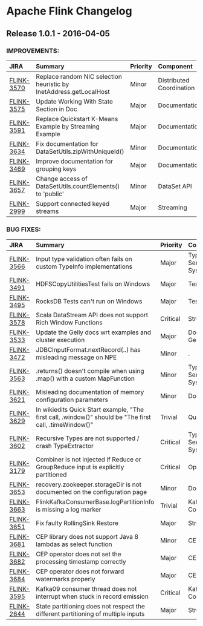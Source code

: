 
<!---
# Licensed to the Apache Software Foundation (ASF) under one
# or more contributor license agreements.  See the NOTICE file
# distributed with this work for additional information
# regarding copyright ownership.  The ASF licenses this file
# to you under the Apache License, Version 2.0 (the
# "License"); you may not use this file except in compliance
# with the License.  You may obtain a copy of the License at
#
#     http://www.apache.org/licenses/LICENSE-2.0
#
# Unless required by applicable law or agreed to in writing, software
# distributed under the License is distributed on an "AS IS" BASIS,
# WITHOUT WARRANTIES OR CONDITIONS OF ANY KIND, either express or implied.
# See the License for the specific language governing permissions and
# limitations under the License.
-->
# Apache Flink Changelog

## Release 1.0.1 - 2016-04-05



### IMPROVEMENTS:

| JIRA | Summary | Priority | Component | Reporter | Contributor |
|:---- |:---- | :--- |:---- |:---- |:---- |
| [FLINK-3570](https://issues.apache.org/jira/browse/FLINK-3570) | Replace random NIC selection heuristic by InetAddress.getLocalHost |  Minor | Distributed Coordination | Till Rohrmann | Till Rohrmann |
| [FLINK-3575](https://issues.apache.org/jira/browse/FLINK-3575) | Update Working With State Section in Doc |  Major | Documentation | Aljoscha Krettek | Aljoscha Krettek |
| [FLINK-3591](https://issues.apache.org/jira/browse/FLINK-3591) | Replace Quickstart K-Means Example by Streaming Example |  Major | Documentation | Aljoscha Krettek | Aljoscha Krettek |
| [FLINK-3634](https://issues.apache.org/jira/browse/FLINK-3634) | Fix documentation for DataSetUtils.zipWithUniqueId() |  Minor | Documentation | Greg Hogan | Greg Hogan |
| [FLINK-3469](https://issues.apache.org/jira/browse/FLINK-3469) | Improve documentation for grouping keys |  Major | Documentation | Greg Hogan | Greg Hogan |
| [FLINK-3657](https://issues.apache.org/jira/browse/FLINK-3657) | Change access of DataSetUtils.countElements() to 'public' |  Minor | DataSet API | Suneel Marthi | Suneel Marthi |
| [FLINK-2999](https://issues.apache.org/jira/browse/FLINK-2999) | Support connected keyed streams |  Major | Streaming | Fabian Hueske | Stephan Ewen |


### BUG FIXES:

| JIRA | Summary | Priority | Component | Reporter | Contributor |
|:---- |:---- | :--- |:---- |:---- |:---- |
| [FLINK-3566](https://issues.apache.org/jira/browse/FLINK-3566) | Input type validation often fails on custom TypeInfo implementations |  Major | Type Serialization System | Gyula Fora | Timo Walther |
| [FLINK-3491](https://issues.apache.org/jira/browse/FLINK-3491) | HDFSCopyUtilitiesTest fails on Windows |  Major | Tests | Chesnay Schepler | Chesnay Schepler |
| [FLINK-3495](https://issues.apache.org/jira/browse/FLINK-3495) | RocksDB Tests can't run on Windows |  Major | Tests | Chesnay Schepler | Chesnay Schepler |
| [FLINK-3578](https://issues.apache.org/jira/browse/FLINK-3578) | Scala DataStream API does not support Rich Window Functions |  Critical | Streaming | Stephan Ewen | Stephan Ewen |
| [FLINK-3533](https://issues.apache.org/jira/browse/FLINK-3533) | Update the Gelly docs wrt examples and cluster execution |  Major | Documentation, Gelly | Vasia Kalavri | Vasia Kalavri |
| [FLINK-3472](https://issues.apache.org/jira/browse/FLINK-3472) | JDBCInputFormat.nextRecord(..) has misleading message on NPE |  Minor | . | Ken Geis | Chesnay Schepler |
| [FLINK-3563](https://issues.apache.org/jira/browse/FLINK-3563) | .returns() doesn't compile when using .map() with a custom MapFunction |  Minor | Type Serialization System | Simone Robutti | Timo Walther |
| [FLINK-3621](https://issues.apache.org/jira/browse/FLINK-3621) | Misleading documentation of memory configuration parameters |  Minor | Documentation | Fabian Hueske | Fabian Hueske |
| [FLINK-3629](https://issues.apache.org/jira/browse/FLINK-3629) | In wikiedits Quick Start example, "The first call, .window()" should be "The first call, .timeWindow()" |  Trivial | Quickstarts | Li Fanxi |  |
| [FLINK-3602](https://issues.apache.org/jira/browse/FLINK-3602) | Recursive Types are not supported / crash TypeExtractor |  Critical | Type Serialization System | Stephan Ewen | Timo Walther |
| [FLINK-3179](https://issues.apache.org/jira/browse/FLINK-3179) | Combiner is not injected if Reduce or GroupReduce input is explicitly partitioned |  Critical | Optimizer | Fabian Hueske | ramkrishna.s.vasudevan |
| [FLINK-3653](https://issues.apache.org/jira/browse/FLINK-3653) | recovery.zookeeper.storageDir is not documented on the configuration page |  Minor | Documentation | Stefano Baghino | Stefano Baghino |
| [FLINK-3663](https://issues.apache.org/jira/browse/FLINK-3663) | FlinkKafkaConsumerBase.logPartitionInfo is missing a log marker |  Trivial | Kafka Connector | Niels Zeilemaker |  |
| [FLINK-3651](https://issues.apache.org/jira/browse/FLINK-3651) | Fix faulty RollingSink Restore |  Major | Streaming | Aljoscha Krettek | Aljoscha Krettek |
| [FLINK-3681](https://issues.apache.org/jira/browse/FLINK-3681) | CEP library does not support Java 8 lambdas as select function |  Minor | CEP | Till Rohrmann | Till Rohrmann |
| [FLINK-3682](https://issues.apache.org/jira/browse/FLINK-3682) | CEP operator does not set the processing timestamp correctly |  Major | CEP | Till Rohrmann | Till Rohrmann |
| [FLINK-3684](https://issues.apache.org/jira/browse/FLINK-3684) | CEP operator does not forward watermarks properly |  Major | CEP | Till Rohrmann | Till Rohrmann |
| [FLINK-3595](https://issues.apache.org/jira/browse/FLINK-3595) | Kafka09 consumer thread does not interrupt when stuck in record emission |  Critical | Kafka Connector | Stephan Ewen | Ufuk Celebi |
| [FLINK-2644](https://issues.apache.org/jira/browse/FLINK-2644) | State partitioning does not respect the different partitioning of multiple inputs |  Major | Streaming | Gyula Fora |  |


